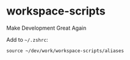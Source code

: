 # workspace-scripts
Make Development Great Again


Add to `~/.zshrc`:
```
source ~/dev/work/workspace-scripts/aliases
```
